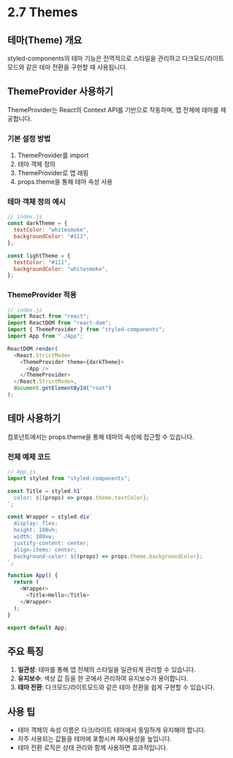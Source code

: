 # 2.7 Themes

## 테마(Theme) 개요

styled-components의 테마 기능은 전역적으로 스타일을 관리하고 다크모드/라이트모드와 같은 테마 전환을 구현할 때 사용됩니다.

## ThemeProvider 사용하기

ThemeProvider는 React의 Context API를 기반으로 작동하며, 앱 전체에 테마를 제공합니다.

### 기본 설정 방법

1. ThemeProvider를 import
2. 테마 객체 정의
3. ThemeProvider로 앱 래핑
4. props.theme을 통해 테마 속성 사용

### 테마 객체 정의 예시

```js
// index.js
const darkTheme = {
  textColor: "whitesmoke",
  backgroundColor: "#111",
};

const lightTheme = {
  textColor: "#111",
  backgroundColor: "whitesmoke",
};
```

### ThemeProvider 적용

```js
// index.js
import React from "react";
import ReactDOM from "react-dom";
import { ThemeProvider } from "styled-components";
import App from "./App";

ReactDOM.render(
  <React.StrictMode>
    <ThemeProvider theme={darkTheme}>
      <App />
    </ThemeProvider>
  </React.StrictMode>,
  document.getElementById("root")
);
```

## 테마 사용하기

컴포넌트에서는 props.theme을 통해 테마의 속성에 접근할 수 있습니다.

### 전체 예제 코드

```js
// App.js
import styled from "styled-components";

const Title = styled.h1`
  color: ${(props) => props.theme.textColor};
`;

const Wrapper = styled.div`
  display: flex;
  height: 100vh;
  width: 100vw;
  justify-content: center;
  align-items: center;
  background-color: ${(props) => props.theme.backgroundColor};
`;

function App() {
  return (
    <Wrapper>
      <Title>Hello</Title>
    </Wrapper>
  );
}

export default App;
```

## 주요 특징

1. **일관성**: 테마를 통해 앱 전체의 스타일을 일관되게 관리할 수 있습니다.
2. **유지보수**: 색상 값 등을 한 곳에서 관리하여 유지보수가 용이합니다.
3. **테마 전환**: 다크모드/라이트모드와 같은 테마 전환을 쉽게 구현할 수 있습니다.

## 사용 팁

- 테마 객체의 속성 이름은 다크/라이트 테마에서 동일하게 유지해야 합니다.
- 자주 사용되는 값들을 테마에 포함시켜 재사용성을 높입니다.
- 테마 전환 로직은 상태 관리와 함께 사용하면 효과적입니다.
